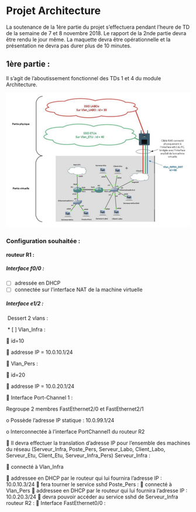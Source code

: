 # Projet Architecture

La soutenance de la 1ère partie du projet s’effectuera pendant l’heure de TD de la semaine de 7 et 8 novembre 2018. Le rapport de la 2nde partie devra être rendu le jour même. La maquette devra être opérationnelle et la présentation ne devra pas durer plus de 10 minutes. 

## 1ère partie : 

Il s’agit de l’aboutissement fonctionnel des TDs 1 et 4 du module Architecture.

![image-20191024003321942](../img/image-20191024003321942.png)

### Configuration souhaitée : 

#### routeur R1 : 

##### Interface f0/0 : 

  * [ ] adressée en DHCP 
  * [ ] connectée sur l’interface NAT de la machine virtuelle 

##### Interface e1/2 : 

​		Dessert 2 vlans : 

​				* [ ] Vlan_Infra : 

 id=10 

 addresse IP = 10.0.10.1/24 

 Vlan_Pers : 

 id=20 

 addresse IP = 10.0.20.1/24 

 Interface Port-Channel 1 : 

Regroupe 2 membres FastEthernet2/0 et FastEthernet2/1 

o Possède l’adresse IP statique : 10.0.99.1/24 

o Interconnectée à l’interface PortChannel1 du routeur R2 

 Il devra effectuer la translation d’adresse IP pour l’ensemble des machines du réseau (Serveur_Infra, Poste_Pers, Serveur_Labo, Client_Labo, Serveur_Etu, Client_Etu, Serveur_Infra_Pers) Serveur_Infra : 

 connecté à Vlan_Infra 

 addressee en DHCP par le routeur qui lui fournira l’adresse IP : 10.0.10.3/24  fera tourner le service sshd Poste_Pers :  connecté à Vlan_Pers  addressee en DHCP par le routeur qui lui fournira l’adresse IP : 10.0.20.3/24  devra pouvoir accéder au service sshd de Serveur_Infra routeur R2 :  Interface FastEthernet0/0 :